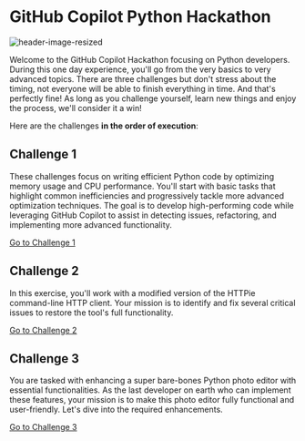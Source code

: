 # GitHub Copilot Python Hackathon

![header-image-resized](https://github.com/user-attachments/assets/2c321700-dc89-4546-94ff-68e6ac78245c)

Welcome to the GitHub Copilot Hackathon focusing on Python developers. During this one day experience, you'll go from the very basics to very advanced topics. There are three challenges but don't stress about the timing, not everyone will be able to finish everything in time. And that's perfectly fine! As long as you challenge yourself, learn new things and enjoy the process, we'll consider it a win!

Here are the challenges **in the order of execution**:

## Challenge 1
These challenges focus on writing efficient Python code by optimizing memory usage and CPU performance. You'll start with basic tasks that highlight common inefficiencies and progressively tackle more advanced optimization techniques. The goal is to develop high-performing code while leveraging GitHub Copilot to assist in detecting issues, refactoring, and implementing more advanced functionality.

[Go to Challenge 1](Challenge-1.md)

## Challenge 2
In this exercise, you'll work with a modified version of the HTTPie command-line HTTP client. Your mission is to identify and fix several critical issues to restore the tool's full functionality.

[Go to Challenge 2](Challenge-2.md)

## Challenge 3
You are tasked with enhancing a super bare-bones Python photo editor with essential functionalities. As the last developer on earth who can implement these features, your mission is to make this photo editor fully functional and user-friendly. Let's dive into the required enhancements.

[Go to Challenge 3](Challenge-3.md)
